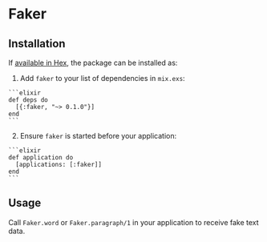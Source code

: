 # Faker

## Installation

If [available in Hex](https://hex.pm/docs/publish), the package can be installed as:

  1. Add `faker` to your list of dependencies in `mix.exs`:

    ```elixir
    def deps do
      [{:faker, "~> 0.1.0"}]
    end
    ```

  2. Ensure `faker` is started before your application:

    ```elixir
    def application do
      [applications: [:faker]]
    end
    ```

## Usage

Call `Faker.word` or `Faker.paragraph/1` in your application to receive fake text data.
